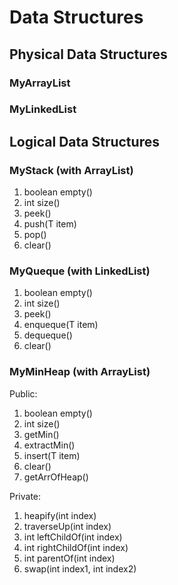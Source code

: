 # Data Structures
## Physical Data Structures
### MyArrayList<T>
### MyLinkedList<T>
## Logical Data Structures
### MyStack<T> (with ArrayList)
1. boolean empty()
2. int size()
3. peek()
4. push(T item)
5. pop()
6. clear()
### MyQueque<T> (with LinkedList)
1. boolean empty()
2. int size()
3. peek()
4. enqueque(T item)
5. dequeque()
6. clear()
### MyMinHeap<T> (with ArrayList)
Public:
1. boolean empty()
2. int size()
3. getMin()
4. extractMin()
5. insert(T item)
6. clear()
7. getArrOfHeap()

Private:
1. heapify(int index)
2. traverseUp(int index)
3. int leftChildOf(int index)
4. int rightChildOf(int index)
5. int parentOf(int index)
6. swap(int index1, int index2)
